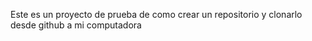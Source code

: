 Este es un  proyecto de prueba de como crear un  repositorio y clonarlo desde github a mi computadora 

